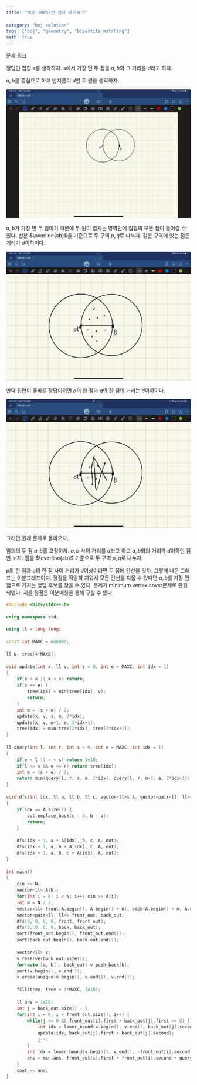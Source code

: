 ```yaml
---
title: "백준 10058번 센서 네트워크"

category: "boj solution"
tags: ["boj", "geometry", "bipartite_matching"]
math: true
--- 
```


[문제 링크](http://acmicpc.net/problem/10058)

정답인 집합 $s$를 생각하자.
$s$에서 가장 먼 두 점을 $a, b$와 그 거리를 $d$라고 하자.

$a, b$를 중심으로 하고 반지름이 $d$인 두 원을 생각하자.

![img1](/assets/img/posts/boj-10058-1.jpg)


$a, b$가 가장 먼 두 점이기 때문에 두 원이 겹치는 영역안에 집합의 모든 점이 들어갈 수 있다.
선분 $\overline{ab}$을 기준으로 두 구역 $p, q$로 나누자. 같은 구역에 있는 점은 거리가 $d$이하이다.


![img2](/assets/img/posts/boj-10058-2.jpg)


만약 집합이 올바른 정답이려면 $p$의 한 점과 $q$의 한 점의 거리는 $d$이하이다.


![img3](/assets/img/posts/boj-10058-3.jpg)


그러면 원래 문제로 돌아오자.


임의의 두 점 $a, b$를 고정하자. $a, b$ 사이 거리를 $d$라고 하고 $a, b$와의 거리가 $d$이하인 점만 보자. 점을 $\overline{ab}$ 기준으로 두 구역 $p, q$로 나누자.


$p$의 한 점과 $q$의 한 점 사이 거리가 $d$이상이라면 두 점에 간선을 잇자. 그렇게 나온 그래프는 이분그래프이다. 정점을 적당히 지워서 모든 간선을 지울 수 있다면 $a, b$를 가장 먼 점으로 가지는 정답 후보를 찾을 수 있다. 문제가 minimum vertex cover문제로 환원되었다. 지울 정점은 이분매칭을 통해 구할 수 있다.


```cpp
#include <bits/stdc++.h>

using namespace std;

using ll = long long;

const int MAXC = 600000;

ll N, tree[4*MAXC];

void update(int x, ll v, int s = 0, int e = MAXC, int idx = 1)
{
    if(e < x || x < s) return;
    if(s == e) {
        tree[idx] = min(tree[idx], v);
        return;
    }
    int m = (s + e) / 2;
    update(x, v, s, m, 2*idx);
    update(x, v, m+1, e, 2*idx+1);
    tree[idx] = min(tree[2*idx], tree[2*idx+1]);
}

ll query(int l, int r, int s = 0, int e = MAXC, int idx = 1)
{
    if(e < l || r < s) return 1e18;
    if(l <= s && e <= r) return tree[idx];
    int m = (s + e) / 2;
    return min(query(l, r, s, m, 2*idx), query(l, r, m+1, e, 2*idx+1));
}

void dfs(int idx, ll a, ll b, ll c, vector<ll>& A, vector<pair<ll, ll>>& out)
{
    if(idx == A.size()) {
        out.emplace_back(c - b, b - a);
        return;
    }

    dfs(idx + 1, a + A[idx], b, c, A, out);
    dfs(idx + 1, a, b + A[idx], c, A, out);
    dfs(idx + 1, a, b, c + A[idx], A, out);
}

int main()
{
    cin >> N;
    vector<ll> A(N);
    for(int i = 0; i < N; i++) cin >> A[i];
    int m = N / 2;
    vector<ll> front(A.begin(), A.begin() + m), back(A.begin() + m, A.end());
    vector<pair<ll, ll>> front_out, back_out;
    dfs(0, 0, 0, 0, front, front_out);
    dfs(0, 0, 0, 0, back, back_out);
    sort(front_out.begin(), front_out.end());
    sort(back_out.begin(), back_out.end());

    vector<ll> v;
    v.reserve(back_out.size());
    for(auto [a, b] : back_out) v.push_back(b);
    sort(v.begin(), v.end());
    v.erase(unique(v.begin(), v.end()), v.end());

    fill(tree, tree + 4*MAXC, 1e18);

    ll ans = 1e18;
    int j = back_out.size() - 1;
    for(int i = 0; i < front_out.size(); i++) {
        while(j >= 0 && front_out[i].first + back_out[j].first >= 0) {
            int idx = lower_bound(v.begin(), v.end(), back_out[j].second) - v.begin();
            update(idx, back_out[j].first + back_out[j].second);
            j--;
        }
        int idx = lower_bound(v.begin(), v.end(), -front_out[i].second) - v.begin();
        ans = min(ans, front_out[i].first + front_out[i].second + query(idx, MAXC));
    }
    cout << ans;
}
```
